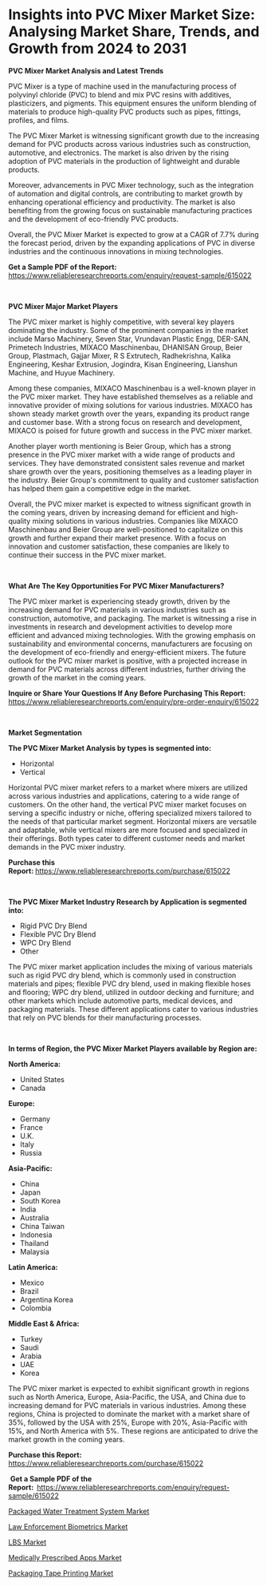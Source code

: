 <p><h1>Insights into PVC Mixer Market Size: Analysing Market Share, Trends, and Growth from 2024 to 2031</h1></p><p><strong>PVC Mixer Market Analysis and Latest Trends</strong></p>
<p><p>PVC Mixer is a type of machine used in the manufacturing process of polyvinyl chloride (PVC) to blend and mix PVC resins with additives, plasticizers, and pigments. This equipment ensures the uniform blending of materials to produce high-quality PVC products such as pipes, fittings, profiles, and films.</p><p>The PVC Mixer Market is witnessing significant growth due to the increasing demand for PVC products across various industries such as construction, automotive, and electronics. The market is also driven by the rising adoption of PVC materials in the production of lightweight and durable products.</p><p>Moreover, advancements in PVC Mixer technology, such as the integration of automation and digital controls, are contributing to market growth by enhancing operational efficiency and productivity. The market is also benefiting from the growing focus on sustainable manufacturing practices and the development of eco-friendly PVC products.</p><p>Overall, the PVC Mixer Market is expected to grow at a CAGR of 7.7% during the forecast period, driven by the expanding applications of PVC in diverse industries and the continuous innovations in mixing technologies.</p></p>
<p><strong>Get a Sample PDF of the Report:&nbsp;</strong> <a href="https://www.reliableresearchreports.com/enquiry/request-sample/615022">https://www.reliableresearchreports.com/enquiry/request-sample/615022</a></p>
<p>&nbsp;</p>
<p><strong>PVC Mixer Major Market Players</strong></p>
<p><p>The PVC mixer market is highly competitive, with several key players dominating the industry. Some of the prominent companies in the market include Marso Machinery, Seven Star, Vrundavan Plastic Engg, DER-SAN, Primetech Industries, MIXACO Maschinenbau, DHANISAN Group, Beier Group, Plastmach, Gajjar Mixer, R S Extrutech, Radhekrishna, Kalika Engineering, Keshar Extrusion, Jogindra, Kisan Engineering, Lianshun Machine, and Huyue Machinery.</p><p>Among these companies, MIXACO Maschinenbau is a well-known player in the PVC mixer market. They have established themselves as a reliable and innovative provider of mixing solutions for various industries. MIXACO has shown steady market growth over the years, expanding its product range and customer base. With a strong focus on research and development, MIXACO is poised for future growth and success in the PVC mixer market.</p><p>Another player worth mentioning is Beier Group, which has a strong presence in the PVC mixer market with a wide range of products and services. They have demonstrated consistent sales revenue and market share growth over the years, positioning themselves as a leading player in the industry. Beier Group's commitment to quality and customer satisfaction has helped them gain a competitive edge in the market.</p><p>Overall, the PVC mixer market is expected to witness significant growth in the coming years, driven by increasing demand for efficient and high-quality mixing solutions in various industries. Companies like MIXACO Maschinenbau and Beier Group are well-positioned to capitalize on this growth and further expand their market presence. With a focus on innovation and customer satisfaction, these companies are likely to continue their success in the PVC mixer market.</p></p>
<p>&nbsp;</p>
<p><strong>What Are The Key Opportunities For PVC Mixer Manufacturers?</strong></p>
<p><p>The PVC mixer market is experiencing steady growth, driven by the increasing demand for PVC materials in various industries such as construction, automotive, and packaging. The market is witnessing a rise in investments in research and development activities to develop more efficient and advanced mixing technologies. With the growing emphasis on sustainability and environmental concerns, manufacturers are focusing on the development of eco-friendly and energy-efficient mixers. The future outlook for the PVC mixer market is positive, with a projected increase in demand for PVC materials across different industries, further driving the growth of the market in the coming years.</p></p>
<p><strong>Inquire or Share Your Questions If Any Before Purchasing This Report:</strong> <a href="https://www.reliableresearchreports.com/enquiry/pre-order-enquiry/615022">https://www.reliableresearchreports.com/enquiry/pre-order-enquiry/615022</a></p>
<p>&nbsp;</p>
<p><strong>Market Segmentation</strong></p>
<p><strong>The PVC Mixer Market Analysis by types is segmented into:</strong></p>
<p><ul><li>Horizontal</li><li>Vertical</li></ul></p>
<p><p>Horizontal PVC mixer market refers to a market where mixers are utilized across various industries and applications, catering to a wide range of customers. On the other hand, the vertical PVC mixer market focuses on serving a specific industry or niche, offering specialized mixers tailored to the needs of that particular market segment. Horizontal mixers are versatile and adaptable, while vertical mixers are more focused and specialized in their offerings. Both types cater to different customer needs and market demands in the PVC mixer industry.</p></p>
<p><strong>Purchase this Report:&nbsp;</strong><a href="https://www.reliableresearchreports.com/purchase/615022">https://www.reliableresearchreports.com/purchase/615022</a></p>
<p>&nbsp;</p>
<p><strong>The PVC Mixer Market Industry Research by Application is segmented into:</strong></p>
<p><ul><li>Rigid PVC Dry Blend</li><li>Flexible PVC Dry Blend</li><li>WPC Dry Blend</li><li>Other</li></ul></p>
<p><p>The PVC mixer market application includes the mixing of various materials such as rigid PVC dry blend, which is commonly used in construction materials and pipes; flexible PVC dry blend, used in making flexible hoses and flooring; WPC dry blend, utilized in outdoor decking and furniture; and other markets which include automotive parts, medical devices, and packaging materials. These different applications cater to various industries that rely on PVC blends for their manufacturing processes.</p></p>
<p>&nbsp;</p>
<p><strong>In terms of Region, the PVC Mixer Market Players available by Region are:</strong></p>
<p>
    <p> <strong> North America: </strong>
        <ul>
            <li>United States</li>
            <li>Canada</li>
        </ul>
        </p> 
    <p> <strong> Europe: </strong>
        <ul>
            <li>Germany</li>
            <li>France</li>
            <li>U.K.</li>
            <li>Italy</li>
            <li>Russia</li>
        </ul>
        </p> 
    <p> <strong> Asia-Pacific: </strong>
        <ul>
            <li>China</li>
            <li>Japan</li>
            <li>South Korea</li>
            <li>India</li>
            <li>Australia</li>
            <li>China Taiwan</li>
            <li>Indonesia</li>
            <li>Thailand</li>
            <li>Malaysia</li>
        </ul>
        </p> 
    <p> <strong> Latin America: </strong>
        <ul>
            <li>Mexico</li>
            <li>Brazil</li>
            <li>Argentina Korea</li>
            <li>Colombia</li>
        </ul>
        </p> 
    <p> <strong> Middle East & Africa: </strong>
        <ul>
            <li>Turkey</li>
            <li>Saudi</li>
            <li>Arabia</li>
            <li>UAE</li>
            <li>Korea</li>
        </ul>
    </p>
    </p>
<p><p>The PVC mixer market is expected to exhibit significant growth in regions such as North America, Europe, Asia-Pacific, the USA, and China due to increasing demand for PVC materials in various industries. Among these regions, China is projected to dominate the market with a market share of 35%, followed by the USA with 25%, Europe with 20%, Asia-Pacific with 15%, and North America with 5%. These regions are anticipated to drive the market growth in the coming years.</p></p>
<p><strong>Purchase this Report: </strong><a href="https://www.reliableresearchreports.com/purchase/615022">https://www.reliableresearchreports.com/purchase/615022</a></p>
<p>&nbsp;<strong>Get a Sample PDF of the Report:&nbsp;&nbsp;</strong><a href="https://www.reliableresearchreports.com/enquiry/request-sample/615022">https://www.reliableresearchreports.com/enquiry/request-sample/615022</a></p>
<p><strong></strong></p>
<p><p><a href="https://medium.com/@joycelucas56/packaged-water-treatment-system-nbsp-market-focuses-on-market-share-size-and-projected-forecast-9a074492681b">Packaged Water Treatment System Market</a></p><p><a href="https://medium.com/@marcellakin2023/decoding-law-enforcement-biometrics-market-metrics-market-share-trends-and-growth-patterns-5ec2de9dbaba">Law Enforcement Biometrics Market</a></p><p><a href="https://medium.com/@marcellakin2023/lbs-nbsp-market-focuses-on-market-share-size-and-projected-forecast-till-2031-76be04c11cb2">LBS Market</a></p><p><a href="https://medium.com/p/5dc6237e8bea/edit">Medically Prescribed Apps Market</a></p><p><a href="https://medium.com/@joycelucas56/packaging-tape-printing-market-size-market-outlook-and-market-forecast-2024-to-2031-94c59a3ec2ff">Packaging Tape Printing Market</a></p></p>